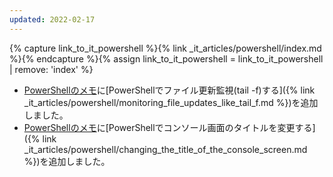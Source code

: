 ```yaml
---
updated: 2022-02-17
---
```

{% capture link_to_it_powershell %}{% link _it_articles/powershell/index.md %}{% endcapture %}{% assign link_to_it_powershell = link_to_it_powershell | remove: 'index' %}

- [PowerShellのメモ]({{link_to_it_powershell}})に[PowerShellでファイル更新監視(tail -f)する]({% link _it_articles/powershell/monitoring_file_updates_like_tail_f.md %})を追加しました。
- [PowerShellのメモ]({{link_to_it_powershell}})に[PowerShellでコンソール画面のタイトルを変更する]({% link _it_articles/powershell/changing_the_title_of_the_console_screen.md %})を追加しました。
